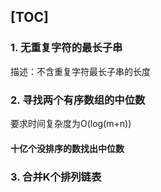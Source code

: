 [TOC]
---
### 1. 无重复字符的最长子串
描述：不含重复字符最长子串的长度

### 2. 寻找两个有序数组的中位数
要求时间复杂度为O(log(m+n))

#### 十亿个没排序的数找出中位数


### 3. 合并K个排列链表
